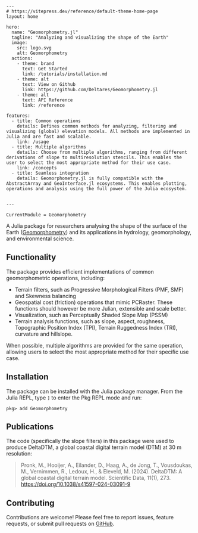 ```@raw html
---
# https://vitepress.dev/reference/default-theme-home-page
layout: home

hero:
  name: "Geomorphometry.jl"
  tagline: "Analyzing and visualizing the shape of the Earth"
  image:
    src: logo.svg
    alt: Geomorphometry
  actions:
    - theme: brand
      text: Get Started
      link: /tutorials/installation.md
    - theme: alt
      text: View on Github
      link: https://github.com/Deltares/Geomorphometry.jl
    - theme: alt
      text: API Reference
      link: /reference
      
features:
  - title: Common operations
    details: Defines common methods for analyzing, filtering and visualizing (global) elevation models. All methods are implemented in Julia and are fast and scalable.
    link: /usage
  - title: Multiple algorithms
    details: Choose from multiple algorithms, ranging from different derivations of slope to multiresolution stencils. This enables the user to select the most appropriate method for their use case.
    link: /concepts
  - title: Seamless integration
    details: Geomorphometry.jl is fully compatible with the AbstractArray and GeoInterface.jl ecosystems. This enables plotting, operations and analysis using the full power of the Julia ecosystem.


---
```

```@meta
CurrentModule = Geomorphometry
```

A Julia package for researchers analysing the shape of the surface of the Earth ([Geomorphometry](https://en.wikipedia.org/wiki/Geomorphometry)) and its applications in hydrology, geomorphology, and environmental science.

## Functionality
The package provides efficient implementations of common geomorphometric operations, including:
- Terrain filters, such as Progressive Morphological Filters (PMF, SMF) and Skewness balancing
- Geospatial cost (friction) operations that mimic PCRaster. These functions should however be more Julian, extensible and scale better.
- Visualization, such as Perceptually Shaded Slope Map (PSSM)
- Terrain analysis functions, such as slope, aspect, roughness, Topographic Position Index (TPI), Terrain Ruggedness Index (TRI), curvature and hillslope.

When possible, multiple algorithms are provided for the same operation, allowing users to select the most appropriate method for their specific use case.

## Installation
The package can be installed with the Julia package manager.
From the Julia REPL, type `]` to enter the Pkg REPL mode and run:

```
pkg> add Geomorphometry
```

## Publications
The code (specifically the slope filters) in this package were used to produce DeltaDTM, a global coastal digital terrain model (DTM) at 30 m resolution:
> Pronk, M., Hooijer, A., Eilander, D., Haag, A., de Jong, T., Vousdoukas, M., Vernimmen, R., Ledoux, H., & Eleveld, M. (2024). DeltaDTM: A global coastal digital terrain model. Scientific Data, 11(1), 273. https://doi.org/10.1038/s41597-024-03091-9

## Contributing
Contributions are welcome! Please feel free to report issues, feature requests, or submit pull requests on [GitHub](https://github.com/evetion/GeoDataFrames.jl/issues).
